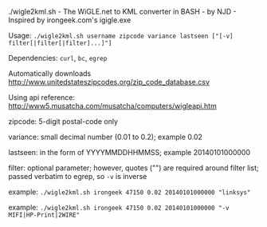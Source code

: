 ./wigle2kml.sh - The WiGLE.net to KML converter in BASH - by NJD - Inspired by irongeek.com's igigle.exe

Usage: `./wigle2kml.sh username zipcode variance lastseen ["[-v] filter[|filter[|filter]...]"]`

Dependencies: `curl`, `bc`, `egrep`

Automatically downloads http://www.unitedstateszipcodes.org/zip_code_database.csv

Using api reference: http://www5.musatcha.com/musatcha/computers/wigleapi.htm

zipcode: 5-digit postal-code only

variance: small decimal number (0.01 to 0.2); example 0.02

lastseen: in the form of YYYYMMDDHHMMSS; example 20140101000000

filter: optional parameter; however, quotes ("") are required around filter list; passed verbatim to egrep, so `-v` is inverse

example: `./wigle2kml.sh irongeek 47150 0.02 20140101000000 "linksys"`

example: `./wigle2kml.sh irongeek 47150 0.02 20140101000000 "-v MIFI|HP-Print|2WIRE"`
